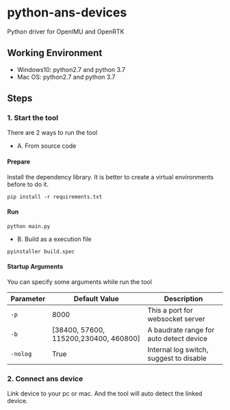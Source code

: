 # python-ans-devices
Python driver for OpenIMU and OpenRTK

## Working Environment 
- Windows10: python2.7 and python 3.7
- Mac OS: python2.7 and python 3.7

## Steps

### 1. Start the tool
There are 2 ways to run the tool
- A. From source code
#### Prepare
Install the dependency library. It is better to create a virtual environments before to do it.
```
pip install -r requirements.txt
```
#### Run
```
python main.py
```
- B. Build as a execution file
```
pyinstaller build.spec
```

#### Startup Arguments
You can specify some arguments while run the tool

Parameter | Default Value | Description
-|-|-
`-p` | 8000 | This a port for websocket server |
`-b`|[38400, 57600, 115200,230400, 460800]|A baudrate range for auto detect device|
`-nolog`|True|Internal log switch, suggest to disable|

### 2. Connect ans device
Link device to your pc or mac. And the tool will auto detect the linked device.
